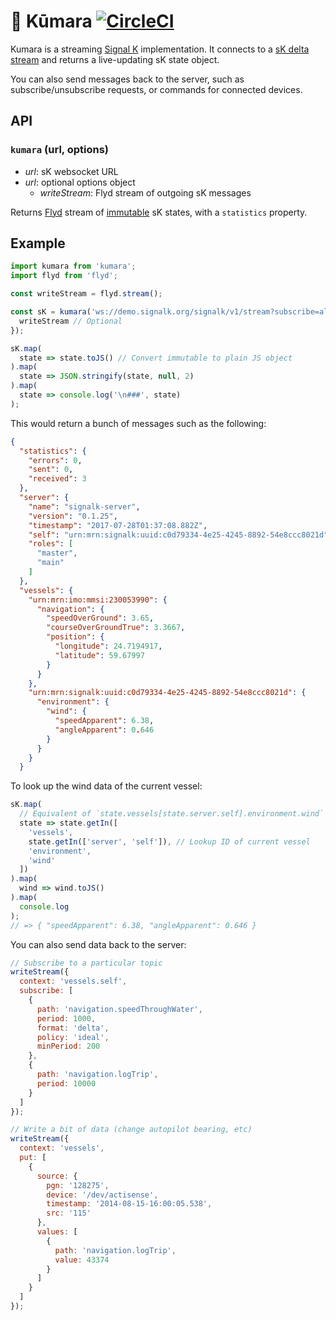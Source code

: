 # 🍠 Kūmara [![CircleCI](https://circleci.com/gh/neftaly/kumara.svg?style=shield)](https://circleci.com/gh/neftaly/kumara)

Kumara is a streaming [Signal K](http://signalk.org) implementation.
It connects to a [sK delta stream](http://signalk.org/specification/master/streaming_api.html) and returns a live-updating sK state object.

You can also send messages back to the server, such as subscribe/unsubscribe requests, or commands for connected devices.

## API
### `kumara` (**url**, **options**)
* *url*: sK websocket URL
* *url*: optional options object
  * *writeStream*: Flyd stream of outgoing sK messages

Returns [Flyd](https://github.com/paldepind/flyd) stream of [immutable](https://facebook.github.io/immutable-js/) sK states, with a `statistics` property.

## Example
```js
import kumara from 'kumara';
import flyd from 'flyd';

const writeStream = flyd.stream();

const sK = kumara('ws://demo.signalk.org/signalk/v1/stream?subscribe=all', {
  writeStream // Optional 
});

sK.map(
  state => state.toJS() // Convert immutable to plain JS object
).map(
  state => JSON.stringify(state, null, 2)
).map(
  state => console.log('\n###', state)
);
```

This would return a bunch of messages such as the following:
```json
{
  "statistics": {
    "errors": 0,
    "sent": 0,
    "received": 3
  },
  "server": {
    "name": "signalk-server",
    "version": "0.1.25",
    "timestamp": "2017-07-28T01:37:08.882Z",
    "self": "urn:mrn:signalk:uuid:c0d79334-4e25-4245-8892-54e8ccc8021d",
    "roles": [
      "master",
      "main"
    ]
  },
  "vessels": {
    "urn:mrn:imo:mmsi:230053990": {
      "navigation": {
        "speedOverGround": 3.65,
        "courseOverGroundTrue": 3.3667,
        "position": {
          "longitude": 24.7194917,
          "latitude": 59.67997
        }
      }
    },
    "urn:mrn:signalk:uuid:c0d79334-4e25-4245-8892-54e8ccc8021d": {
      "environment": {
        "wind": {
          "speedApparent": 6.38,
          "angleApparent": 0.646
        }
      }
    }
  }
```

To look up the wind data of the current vessel:

```js
sK.map(
  // Equivalent of `state.vessels[state.server.self].environment.wind`
  state => state.getIn([
    'vessels',
    state.getIn(['server', 'self']), // Lookup ID of current vessel
    'environment',
    'wind'
  ])
).map(
  wind => wind.toJS()
).map(
  console.log
);
// => { "speedApparent": 6.38, "angleApparent": 0.646 }
```

You can also send data back to the server:
```js
// Subscribe to a particular topic
writeStream({
  context: 'vessels.self',
  subscribe: [
    {
      path: 'navigation.speedThroughWater',
      period: 1000,
      format: 'delta',
      policy: 'ideal',
      minPeriod: 200
    },
    {
      path: 'navigation.logTrip',
      period: 10000
    }
  ]
});

// Write a bit of data (change autopilot bearing, etc)
writeStream({
  context: 'vessels',
  put: [
    {
      source: {
        pgn: '128275',
        device: '/dev/actisense',
        timestamp: '2014-08-15-16:00:05.538',
        src: '115'
      },
      values: [
        {
          path: 'navigation.logTrip',
          value: 43374
        }
      ]
    }
  ]
});
```
